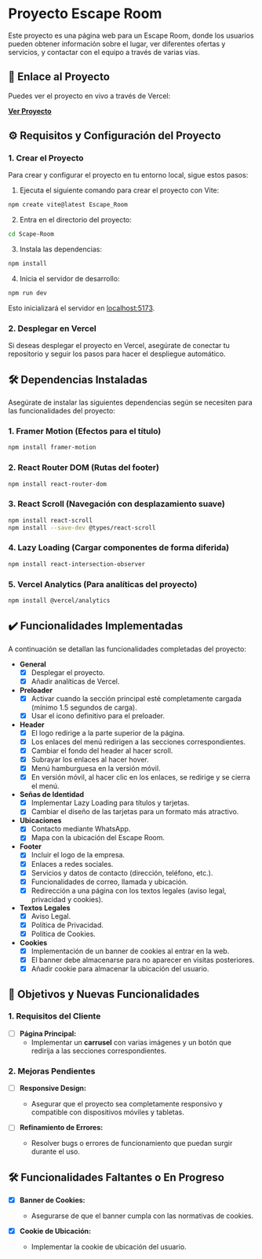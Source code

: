 
# Proyecto Escape Room

Este proyecto es una página web para un Escape Room, donde los usuarios pueden obtener información sobre el lugar, ver diferentes ofertas y servicios, y contactar con el equipo a través de varias vías.

## 🚀 Enlace al Proyecto

Puedes ver el proyecto en vivo a través de Vercel:

[**Ver Proyecto**](https://proyecto-escape-room.vercel.app/)

## ⚙️ Requisitos y Configuración del Proyecto

### 1. **Crear el Proyecto**

Para crear y configurar el proyecto en tu entorno local, sigue estos pasos:

1. Ejecuta el siguiente comando para crear el proyecto con Vite:

```bash
npm create vite@latest Escape_Room
```

2. Entra en el directorio del proyecto:

```bash
cd Scape-Room
```

3. Instala las dependencias:

```bash
npm install
```

4. Inicia el servidor de desarrollo:

```bash
npm run dev
```

Esto inicializará el servidor en [localhost:5173](http://localhost:5173).

### 2. **Desplegar en Vercel**

Si deseas desplegar el proyecto en Vercel, asegúrate de conectar tu repositorio y seguir los pasos para hacer el despliegue automático.

## 🛠️ Dependencias Instaladas

Asegúrate de instalar las siguientes dependencias según se necesiten para las funcionalidades del proyecto:

### 1. **Framer Motion** (Efectos para el título)

```bash
npm install framer-motion
```

### 2. **React Router DOM** (Rutas del footer)

```bash
npm install react-router-dom
```

### 3. **React Scroll** (Navegación con desplazamiento suave)

```bash
npm install react-scroll
npm install --save-dev @types/react-scroll
```

### 4. **Lazy Loading** (Cargar componentes de forma diferida)

```bash
npm install react-intersection-observer
```

### 5. **Vercel Analytics** (Para analíticas del proyecto)

```bash
npm install @vercel/analytics
```

## ✔️ Funcionalidades Implementadas

A continuación se detallan las funcionalidades completadas del proyecto:

- **General**
  - [x] Desplegar el proyecto.
  - [x] Añadir analíticas de Vercel.

- **Preloader**
  - [x] Activar cuando la sección principal esté completamente cargada (mínimo 1.5 segundos de carga).
  - [x] Usar el icono definitivo para el preloader.

- **Header**
  - [x] El logo redirige a la parte superior de la página.
  - [x] Los enlaces del menú redirigen a las secciones correspondientes.
  - [x] Cambiar el fondo del header al hacer scroll.
  - [x] Subrayar los enlaces al hacer hover.
  - [x] Menú hamburguesa en la versión móvil.
  - [x] En versión móvil, al hacer clic en los enlaces, se redirige y se cierra el menú.

- **Señas de Identidad**
  - [x] Implementar Lazy Loading para títulos y tarjetas.
  - [x] Cambiar el diseño de las tarjetas para un formato más atractivo.

- **Ubicaciones**
  - [x] Contacto mediante WhatsApp.
  - [x] Mapa con la ubicación del Escape Room.

- **Footer**
  - [x] Incluir el logo de la empresa.
  - [x] Enlaces a redes sociales.
  - [x] Servicios y datos de contacto (dirección, teléfono, etc.).
  - [x] Funcionalidades de correo, llamada y ubicación.
  - [x] Redirección a una página con los textos legales (aviso legal, privacidad y cookies).

- **Textos Legales**
  - [x] Aviso Legal.
  - [x] Política de Privacidad.
  - [x] Política de Cookies.

- **Cookies**
  - [x] Implementación de un banner de cookies al entrar en la web.
  - [x] El banner debe almacenarse para no aparecer en visitas posteriores.
  - [x] Añadir cookie para almacenar la ubicación del usuario.

## 📝 Objetivos y Nuevas Funcionalidades

### 1. **Requisitos del Cliente**
- [ ] **Página Principal:**
  - Implementar un **carrusel** con varias imágenes y un botón que redirija a las secciones correspondientes.

### 2. **Mejoras Pendientes**
- [ ] **Responsive Design:**
  - Asegurar que el proyecto sea completamente responsivo y compatible con dispositivos móviles y tabletas.
  
- [ ] **Refinamiento de Errores:**
  - Resolver bugs o errores de funcionamiento que puedan surgir durante el uso.

## 🛠️ Funcionalidades Faltantes o En Progreso
- [x] **Banner de Cookies:**
  - Asegurarse de que el banner cumpla con las normativas de cookies.
  
- [x] **Cookie de Ubicación:**
  - Implementar la cookie de ubicación del usuario.

